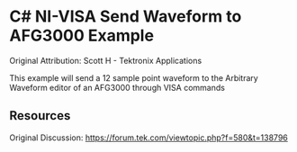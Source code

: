 # C\# NI-VISA Send Waveform to AFG3000 Example
Original Attribution: Scott H - Tektronix Applications

This example will send a 12 sample point waveform to the Arbitrary Waveform editor of an AFG3000 through VISA commands
<!-- markdown-link-check-disable -->
Resources
---------
Original Discussion:
https://forum.tek.com/viewtopic.php?f=580&t=138796
